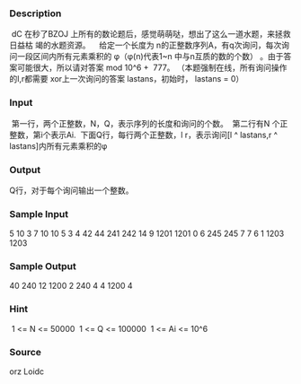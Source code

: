 
### Description

 dC 在秒了BZOJ 上所有的数论题后，感觉萌萌哒，想出了这么一道水题，来拯救日益枯
竭的水题资源。 
  给定一个长度为 n的正整数序列A，有q次询问，每次询问一段区间内所有元素乘积的
φ（φ(n)代表1~n 中与n互质的数的个数） 。由于答案可能很大，所以请对答案 mod 10^6 + 
777。 （本题强制在线，所有询问操作的l,r都需要 xor上一次询问的答案 lastans，初始时，
lastans = 0） 


### Input
 第一行，两个正整数，N，Q，表示序列的长度和询问的个数。 
第二行有N 个正整数，第i个表示Ai. 
下面Q行，每行两个正整数，l r，表示询问[l ^ lastans,r ^ lastans]内所有元素乘积的φ 
### Output
Q行，对于每个询问输出一个整数。 
### Sample Input
5 10
3 7 10 10 5 
3 4
42 44
241 242
14 9
1201 1201
0 6
245 245
7 7
6 1
1203 1203

### Sample Output
40
240
12
1200
2
240
4
4
1200
4

### Hint
 1 <= N <= 50000 
1 <= Q <= 100000 
1 <= Ai <= 10^6 

### Source
orz Loidc